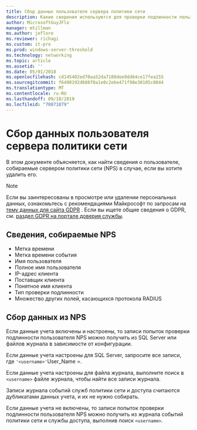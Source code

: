 ```yaml
---
title: Сбор данных пользователя сервера политики сети
description: Какие сведения используются для проверки подлинности пользователей с помощью сервера политики сети в Windows Server 2016.
author: MicrosoftGuyJFlo
manager: mtillman
ms.author: joflore
ms.reviewer: richagi
ms.custom: it-pro
ms.prod: windows-server-threshold
ms.technology: networking
ms.topic: article
ms.assetid: ''
ms.date: 05/01/2018
ms.openlocfilehash: cd145402ed70aa52da7188dee9dd64ce17fea155
ms.sourcegitcommit: f6490192d686f0a1e0c2ebe471f98e30105c0844
ms.translationtype: MT
ms.contentlocale: ru-RU
ms.lasthandoff: 09/10/2019
ms.locfileid: "70871879"
---
```

# <a name="network-policy-server-user-data-collection"></a>Сбор данных пользователя сервера политики сети

В этом документе объясняется, как найти сведения о пользователе, собираемые сервером политики сети (NPS) в случае, если вы хотите удалить его.

>[!Note]
>Если вы заинтересованы в просмотре или удалении персональных данных, ознакомьтесь с рекомендациями Майкрософт по запросам на [тему данных для сайта GDPR](https://docs.microsoft.com/microsoft-365/compliance/gdpr-dsr-windows) . Если вы ищете общие сведения о GDPR, см. [раздел GDPR на портале доверия службы](https://servicetrust.microsoft.com/ViewPage/GDPRGetStarted).

## <a name="information-collected-by-nps"></a>Сведения, собираемые NPS

- Метка времени
- Метка времени события
- Имя пользователя
- Полное имя пользователя
- IP-адрес клиента
- Поставщик клиента
- Понятное имя клиента
- Тип проверки подлинности
- Множество других полей, касающихся протокола RADIUS

## <a name="gather-data-from-nps"></a>Сбор данных из NPS

Если данные учета включены и настроены, то записи попыток проверки подлинности пользователя NPS можно получить из SQL Server или файлов журнала в зависимости от конфигурации. 

Если данные учета настроены для SQL Server, запросите все записи, где `'<username>'`User_Name =.

Если данные учета настроены для файла журнала, выполните поиск в `<username>` файле журнала, чтобы найти все записи журнала.

Записи журнала событий служб политики сети и доступа считаются дубликатами данных учета, и их не нужно собирать.

Если данные учета не включены, то записи попыток проверки подлинности пользователя NPS можно получить из журнала событий политики сети и службы доступа, выполнив поиск `<username>`.
